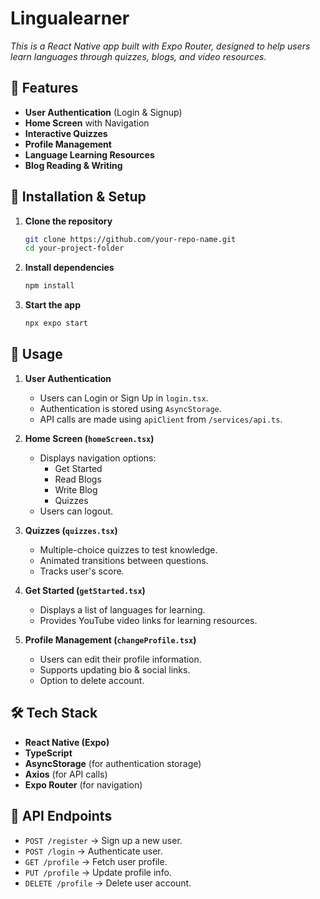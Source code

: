 # Lingualearner

_This is a React Native app built with Expo Router, designed to help users learn languages through quizzes, blogs, and video resources._

## 📌 Features
- **User Authentication** (Login & Signup)
- **Home Screen** with Navigation
- **Interactive Quizzes**
- **Profile Management**
- **Language Learning Resources**
- **Blog Reading & Writing**

## 🚀 Installation & Setup
1. **Clone the repository**
    ```sh
    git clone https://github.com/your-repo-name.git
    cd your-project-folder
    ```
2. **Install dependencies**
    ```sh
    npm install
    ```
3. **Start the app**
    ```sh
    npx expo start
    ```

## 🚀 Usage
1. **User Authentication**
    - Users can Login or Sign Up in `login.tsx`.
    - Authentication is stored using `AsyncStorage`.
    - API calls are made using `apiClient` from `/services/api.ts`.

2. **Home Screen (`homeScreen.tsx`)**
    - Displays navigation options:
        - Get Started
        - Read Blogs
        - Write Blog
        - Quizzes
    - Users can logout.

3. **Quizzes (`quizzes.tsx`)**
    - Multiple-choice quizzes to test knowledge.
    - Animated transitions between questions.
    - Tracks user's score.

4. **Get Started (`getStarted.tsx`)**
    - Displays a list of languages for learning.
    - Provides YouTube video links for learning resources.

5. **Profile Management (`changeProfile.tsx`)**
    - Users can edit their profile information.
    - Supports updating bio & social links.
    - Option to delete account.

## 🛠️ Tech Stack
- **React Native (Expo)**
- **TypeScript**
- **AsyncStorage** (for authentication storage)
- **Axios** (for API calls)
- **Expo Router** (for navigation)

## 📌 API Endpoints
- `POST /register` → Sign up a new user.
- `POST /login` → Authenticate user.
- `GET /profile` → Fetch user profile.
- `PUT /profile` → Update profile info.
- `DELETE /profile` → Delete user account.
